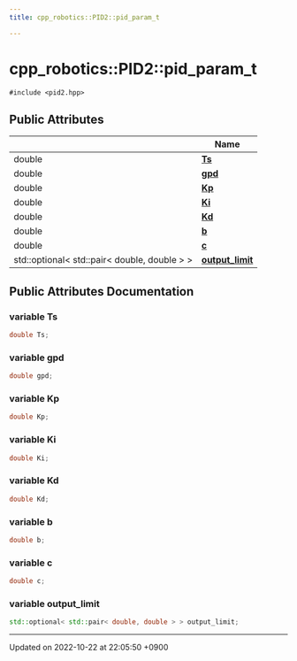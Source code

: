 ```yaml
---
title: cpp_robotics::PID2::pid_param_t

---
```


# cpp_robotics::PID2::pid_param_t






`#include <pid2.hpp>`

## Public Attributes

|                | Name           |
| -------------- | -------------- |
| double | **[Ts](/cpp_robotics/doxybook/Classes/structcpp__robotics_1_1PID2_1_1pid__param__t/#variable-ts)**  |
| double | **[gpd](/cpp_robotics/doxybook/Classes/structcpp__robotics_1_1PID2_1_1pid__param__t/#variable-gpd)**  |
| double | **[Kp](/cpp_robotics/doxybook/Classes/structcpp__robotics_1_1PID2_1_1pid__param__t/#variable-kp)**  |
| double | **[Ki](/cpp_robotics/doxybook/Classes/structcpp__robotics_1_1PID2_1_1pid__param__t/#variable-ki)**  |
| double | **[Kd](/cpp_robotics/doxybook/Classes/structcpp__robotics_1_1PID2_1_1pid__param__t/#variable-kd)**  |
| double | **[b](/cpp_robotics/doxybook/Classes/structcpp__robotics_1_1PID2_1_1pid__param__t/#variable-b)**  |
| double | **[c](/cpp_robotics/doxybook/Classes/structcpp__robotics_1_1PID2_1_1pid__param__t/#variable-c)**  |
| std::optional< std::pair< double, double > > | **[output_limit](/cpp_robotics/doxybook/Classes/structcpp__robotics_1_1PID2_1_1pid__param__t/#variable-output-limit)**  |

## Public Attributes Documentation

### variable Ts

```cpp
double Ts;
```


### variable gpd

```cpp
double gpd;
```


### variable Kp

```cpp
double Kp;
```


### variable Ki

```cpp
double Ki;
```


### variable Kd

```cpp
double Kd;
```


### variable b

```cpp
double b;
```


### variable c

```cpp
double c;
```


### variable output_limit

```cpp
std::optional< std::pair< double, double > > output_limit;
```


-------------------------------

Updated on 2022-10-22 at 22:05:50 +0900